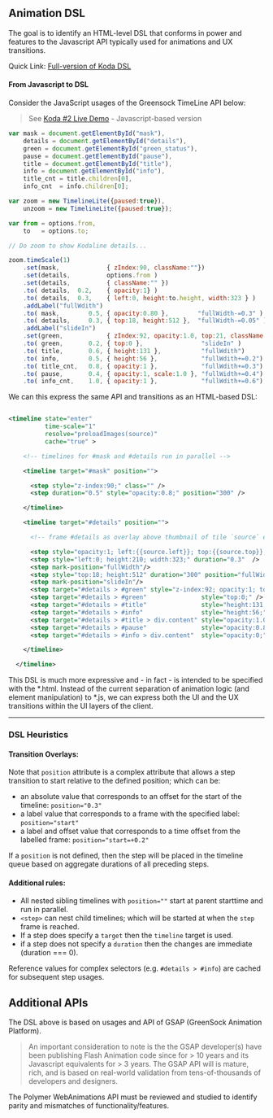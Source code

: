 ## Animation DSL

The goal is to identify an HTML-level DSL that conforms in power and features to the Javascript API typically used for animations and UX transitions. 

Quick Link:  [Full-version of Koda DSL](koda_timelines.xml)

#### From Javascript to DSL 

Consider the JavaScript usages of the Greensock TimeLine API below:

> See [Koda #2 Live Demo](http://codepen.io/ThomasBurleson/pen/OPMgqj) - Javascript-based version

```js
var mask = document.getElementById("mask"),
    details = document.getElementById("details"),
    green = document.getElementById("green_status"),
    pause = document.getElementById("pause"),
    title = document.getElementById("title"),
    info = document.getElementById("info"),
    title_cnt = title.children[0],
    info_cnt  = info.children[0];

var zoom = new TimelineLite({paused:true}),
    unzoom = new TimelineLite({paused:true});

var from = options.from,
    to   = options.to;

// Do zoom to show Kodaline details...

zoom.timeScale(1)
    .set(mask,             { zIndex:90, className:""})
    .set(details,          options.from )
    .set(details,          { className:"" })
    .to( details,  0.2,    { opacity:1} )
    .to( details,  0.3,    { left:0, height:to.height, width:323 } )
    .addLabel("fullWdith")
    .to( mask,        0.5, { opacity:0.80 },        "fullWidth-=0.3" )
    .to( details,     0.3, { top:18, height:512 },  "fullWidth-=0.05" )
    .addLabel("slideIn")
    .set(green,            { zIndex:92, opacity:1.0, top:21, className:"" })
    .to( green,       0.2, { top:0 },                "slideIn" )
    .to( title,       0.6, { height:131 },           "fullWdith")
    .to( info,        0.5, { height:56 },            "fullWdith+=0.2")
    .to( title_cnt,   0.8, { opacity:1 },            "fullWdith+=0.3")
    .to( pause,       0.4, { opacity:1, scale:1.0 }, "fullWidth+=0.4")
    .to( info_cnt,    1.0, { opacity:1 },            "fullWdith+=0.6");
```            

We can this express the same API and transitions as an HTML-based DSL:

```xml

<timeline state="enter"
          time-scale="1"
          resolve="preloadImages(source)"
          cache="true" >

    <!-- timelines for #mask and #details run in parallel -->

    <timeline target="#mask" position="">

      <step style="z-index:90;" class="" />
      <step duration="0.5" style="opacity:0.8;" position="300" />

    </timeline>

    <timeline target="#details" position="">

      <!-- frame #details as overlay above thumbnail of tile `source` element -->

      <step style="opacity:1; left:{{source.left}}; top:{{source.top}}; width:{{source.width}}; height:{{source.height}};" class="" />
      <step style="left:0; height:210; width:323;" duration="0.3"  />
      <step mark-position="fullWidth"/>
      <step style="top:18; height:512" duration="300" position="fullWidth-=0.3"/>
      <step mark-position="slideIn"/>
      <step target="#details > #green" style="z-index:92; opacity:1; top:21;" class="" />
      <step target="#details > #green"               style="top:0;" />
      <step target="#details > #title"               style="height:131;"  duration="200" position="fullWidth" />
      <step target="#details > #info"                style="height:56;"   duration="0.6" position="fullWidth+=0.2" />
      <step target="#details > #title > div.content" style="opacity:1.0;" duration="500" position="fullWidth+=0.3" />
      <step target="#details > #pause"               style="opacity:0.8;" duration="800" position="fullWidth+=0.4" />
      <step target="#details > #info > div.content"  style="opacity:0;"   duration="0.4" position="fullWidth+=0.6" />

    </timeline>

  </timeline>

```

This DSL is much more expressive and - in fact - is intended to be specified with the *.html. Instead of the current separation of animation logic (and element manipulation) to *.js, we can express both the UI and the UX transitions within the UI layers of the client.

---

### DSL Heuristics

#### Transition Overlays:

Note that `position` attribute is a complex attribute that allows a step transition to start relative to the defined position; which can be:
-  an absolute value that corresponds to an offset for the start of the timeline:  `position="0.3"`
-  a label value that corresponds to a frame with the specified label:  `position="start"`
-  a label and offset value that corresponds to a time offset from the labelled frame:  `position="start=+0.2"`

If a `position` is not defined, then the step will be placed in the timeline queue based on aggregate durations of all preceding steps.

#### Additional rules:

-  All nested sibling timelines with `position=""` start at parent starttime and run in parallel.
- `<step>` can nest child timelines; which will be started at when the `step` frame is reached.
-  If a step does specify a `target` then the `timeline` target is used.
-  if a step does not specify a `duration` then the changes are immediate (duration === 0).

Reference values for complex selectors (e.g. `#details > #info`) are cached for subsequent step usages.


## Additional APIs

The DSL above is based on usages and API of GSAP (GreenSock Animation Platform).

> An important consideration to note is the the GSAP developer(s) have been publishing Flash Animation code since for &gt; 10 years and its Javascript equivalents for &gt; 3 years. The GSAP API will is mature, rich, and is based on real-world validation from tens-of-thousands of developers and designers.

The Polymer WebAnimations API must be reviewed and studied to identify parity and mismatches of functionality/features.
